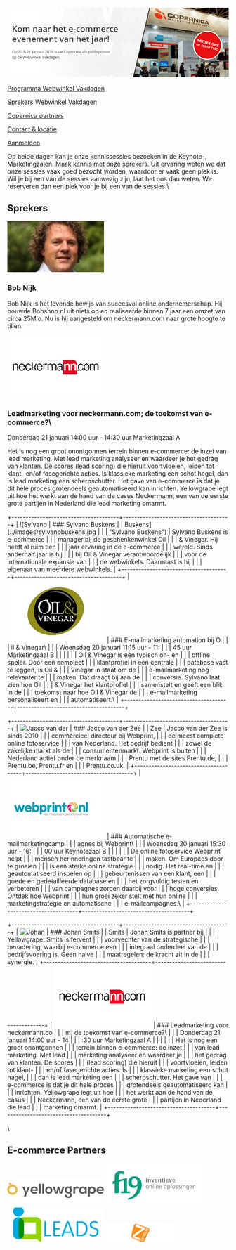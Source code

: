 [![Webwinkel Vakdagen](../images/copernica-wwv2016.jpg)](./webwinkel-vakdagen-2015.md)

[Programma Webwinkel
Vakdagen](https://www.copernica.com/nl/webwinkel-vakdagen/programma-webwinkel-vakdagen "Programma Webwinkel Vakdagen")

[Sprekers Webwinkel
Vakdagen](https://www.copernica.com/nl/webwinkel-vakdagen/sprekers-webwinkel-vakdagen "Sprekers Webwinkel Vakdagen")

[Copernica
partners](https://www.copernica.com/nl/webwinkel-vakdagen/copernica-partners "Copernica partners")

[Contact &
locatie](https://www.copernica.com/nl/webwinkel-vakdagen/contact-locatie "Contact & locatie")

[Aanmelden](https://www.webwinkelvakdagen.nl/nl/bezoekers/registratie?exposant=5d59c870-d485-4e72-826b-c5bd4d02193c "Meld je aan voor de Webwinkel Vakdagen!")

Op beide dagen kan je onze kennissessies bezoeken in de Keynote-,
Marketingzalen. Maak kennis met onze sprekers. Uit ervaring weten we dat
onze sessies vaak goed bezocht worden, waardoor er vaak geen plek is.
Wil je bij een van de sessies aanwezig zijn, laat het ons dan weten. We
reserveren dan een plek voor je bij een van de sessies.\

Sprekers
--------

![Bob Nijk](../images/bobnijk.jpg "Bob Nijk")

### Bob Nijk

Bob Nijk is het levende bewijs van succesvol online ondernemerschap. Hij
bouwde Bobshop.nl uit niets op en realiseerde binnen 7 jaar een omzet
van circa 25Mio. Nu is hij aangesteld om neckermann.com naar grote
hoogte te tillen.

![](../images/neckermann.jpg)

### Leadmarketing voor neckermann.com; de toekomst van e-commerce?\
 Donderdag 21 januari 14:00 uur - 14:30 uur Marketingzaal A

Het is nog een groot onontgonnen terrein binnen e-commerce: de inzet van
lead marketing. Met lead marketing analyseer en waardeer je het gedrag
van klanten. De scores (lead scoring) die hieruit voortvloeien, leiden
tot klant- en/of fasegerichte acties. Is klassieke marketing een schot
hagel, dan is lead marketing een scherpschutter. Het gave van e-commerce
is dat je dit hele proces grotendeels geautomatiseerd kan inrichten.
Yellowgrape legt uit hoe het werkt aan de hand van de casus Neckermann,
een van de eerste grote partijen in Nederland die lead marketing omarmt.

+--------------------------------------+--------------------------------------+
| ![Sylvano                            | ### Sylvano Buskens                  |
| Buskens](../images/sylvanobuskens.jpg |                                      |
|  "Sylvano Buskens")                  | Sylvano Buskens is e-commerce        |
|                                      | manager bij de geschenkenwinkel Oil  |
|                                      | & Vinegar. Hij heeft al ruim tien    |
|                                      | jaar ervaring in de e-commerce       |
|                                      | wereld. Sinds anderhalf jaar is hij  |
|                                      | bij Oil & Vinegar verantwoordelijk   |
|                                      | voor de internationale expansie van  |
|                                      | de webwinkels. Daarnaast is hij      |
|                                      | eigenaar van meerdere webwinkels.    |
+--------------------------------------+--------------------------------------+
| ![](../images/oilvinegar.jpg)         | ### E-mailmarketing automation bij O |
|                                      | il & Vinegar\                        |
|                                      |  Woensdag 20 januari 11:15 uur - 11: |
|                                      | 45 uur Marketingzaal B               |
|                                      |                                      |
|                                      | Oil & Vinegar is een typisch on- en  |
|                                      | offline speler. Door een compleet    |
|                                      | klantprofiel in een centrale         |
|                                      | database vast te leggen, is Oil &    |
|                                      | Vinegar in staat om de               |
|                                      | e-mailmarketing nog relevanter te    |
|                                      | maken. Dat draagt bij aan de         |
|                                      | conversie. Sylvano laat zien hoe Oil |
|                                      | & Vinegar het klantprofiel           |
|                                      | samenstelt en geeft een blik in de   |
|                                      | toekomst naar hoe Oil & Vinegar de   |
|                                      | e-mailmarketing personaliseert en    |
|                                      | automatiseert.\                      |
+--------------------------------------+--------------------------------------+

+--------------------------------------+--------------------------------------+
| ![Jacco van der                      | ### Jacco van der Zee                |
| Zee](../images/jaccovanderzee.jpg "Ja |                                      |
| cco van der Zee")                    | Jacco van der Zee is sinds 2010      |
|                                      | commercieel directeur bij Webprint,  |
|                                      | de meest complete online fotoservice |
|                                      | van Nederland. Het bedrijf bedient   |
|                                      | zowel de zakelijke markt als de      |
|                                      | consumentenmarkt. Webprint is buiten |
|                                      | Nederland actief onder de merknaam   |
|                                      | Prentu met de sites Prentu.de,       |
|                                      | Prentu.be, Prentu.fr en              |
|                                      | Prentu.co.uk.                        |
+--------------------------------------+--------------------------------------+
| ![](../images/webprint.jpg)           | ### Automatische e-mailmarketingcamp |
|                                      | agnes bij Webprint\                  |
|                                      |  Woensdag 20 januari 15:30 uur - 16: |
|                                      | 00 uur Keynotezaal B                 |
|                                      |                                      |
|                                      | De online fotoservice Webprint helpt |
|                                      | mensen herinneringen tastbaar te     |
|                                      | maken. Om Europees door te groeien   |
|                                      | is een sterke online strategie       |
|                                      | nodig. Het real-time en              |
|                                      | geautomatiseerd inspelen op          |
|                                      | gebeurtenissen van een klant, een    |
|                                      | goede en gedetailleerde database en  |
|                                      | het zorgvuldig testen en verbeteren  |
|                                      | van campagnes zorgen daarbij voor    |
|                                      | hoge conversies. Ontdek hoe Webprint |
|                                      | hun groei zeker stelt met hun online |
|                                      | marketingstrategie en automatische   |
|                                      | e-mailcampagnes.\                    |
+--------------------------------------+--------------------------------------+

+--------------------------------------+--------------------------------------+
| ![Johan                              | ### Johan Smits                      |
| Smits](../images/johansmits.jpg "Joha |                                      |
| n Smits")                            | Johan Smits is partner bij           |
|                                      | Yellowgrape. Smits is fervent        |
|                                      | voorvechter van de strategische      |
|                                      | benadering, waarbij e-commerce een   |
|                                      | integraal onderdeel van de           |
|                                      | bedrijfsvoering is. Geen halve       |
|                                      | maatregelen: de kracht zit in de     |
|                                      | synergie.                            |
+--------------------------------------+--------------------------------------+
| ![](../images/neckermann.jpg)         | ### Leadmarketing voor neckermann.co |
|                                      | m; de toekomst van e-commerce?\      |
|                                      |  Donderdag 21 januari 14:00 uur - 14 |
|                                      | :30 uur Marketingzaal A              |
|                                      |                                      |
|                                      | Het is nog een groot onontgonnen     |
|                                      | terrein binnen e-commerce: de inzet  |
|                                      | van lead marketing. Met lead         |
|                                      | marketing analyseer en waardeer je   |
|                                      | het gedrag van klanten. De scores    |
|                                      | (lead scoring) die hieruit           |
|                                      | voortvloeien, leiden tot klant-      |
|                                      | en/of fasegerichte acties. Is        |
|                                      | klassieke marketing een schot hagel, |
|                                      | dan is lead marketing een            |
|                                      | scherpschutter. Het gave van         |
|                                      | e-commerce is dat je dit hele proces |
|                                      | grotendeels geautomatiseerd kan      |
|                                      | inrichten. Yellowgrape legt uit hoe  |
|                                      | het werkt aan de hand van de casus   |
|                                      | Neckermann, een van de eerste grote  |
|                                      | partijen in Nederland die lead       |
|                                      | marketing omarmt.                    |
+--------------------------------------+--------------------------------------+

\

  E-commerce Partners
  -------------------------------------------------------------------------------------------------------------------------------------------------------------------------------------------------------------------------------------------------------------------------------------------------------------------------------------------------------------------------------------------------------------------------------------------------------------------------------------------------------------------------------
  [![Yellowgrape](../images/yellowgrape.jpg)](http://www.yellowgrape.nl?utm_source=copernica&utm_medium=banner&utm_campaign=wwv16 "Yellow Grape") [![F19](../images/logof19.png)](http://www.f19.nl?utm_source=copernica&utm_medium=banner&utm_campaign=wwv16 "F19") [![IQleads](../images/iqleads.jpg)](http://www.iq-leads.nl/?utm_source=copernica&utm_medium=banner&utm_campaign=wwv16 "IQleads") [![Bookerz](../images/bookerz.png)](http://bookerz.nl/?utm_source=copernica&utm_medium=banner&utm_campaign=wwv16 "Bookerz")


